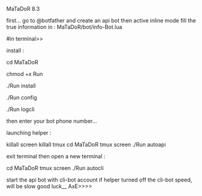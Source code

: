 MaTaDoR 8.3

first... go to @botfather and create an api bot then active inline mode 
fill the true information in :
MaTaDoR/bot/info-Bot.lua

#in terminal>>

install :

cd MaTaDoR

chmod +x Run

./Run install

./Run config

./Run logcli


then enter your bot phone number...

launching helper :

killall screen
killall tmux
cd MaTaDoR
tmux
screen ./Run autoapi

exit terminal then open a new terminal :

cd MaTaDoR
tmux
screen ./Run autocli

start the api bot with cli-bot account
if helper turned off the cli-bot speed, will be slow
good luck__
AxE>>>>

